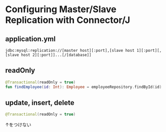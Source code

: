 # Configuring Master/Slave Replication with Connector/J
## application.yml
```
jdbc:mysql:replication://[master host][:port],[slave host 1][:port][,[slave host 2][:port]]...[/[database]] 
```

## readOnly
```kotlin
@Transactional(readOnly = true)
fun findEmployee(id: Int): Employee = employeeRepository.findById(id)
```

## update, insert, delete
```kotlin
@Transactional(readOnly = true)
```
↑をつけない